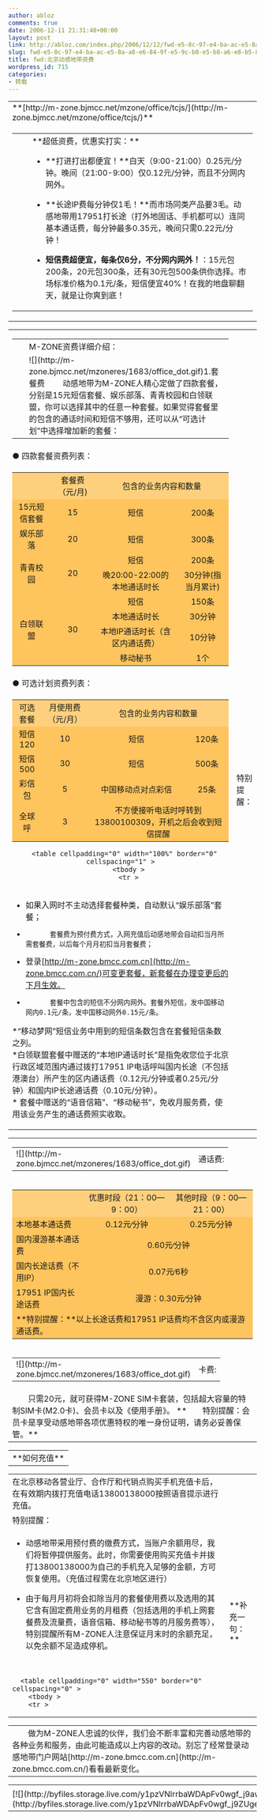 ```yaml
---
author: abloz
comments: true
date: 2006-12-11 21:31:48+00:00
layout: post
link: http://abloz.com/index.php/2006/12/12/fwd-e5-8c-97-e4-ba-ac-e5-8a-a8-e6-84-9f-e5-9c-b0-e5-b8-a6-e8-b5-84-e8-b4-b9/
slug: fwd-e5-8c-97-e4-ba-ac-e5-8a-a8-e6-84-9f-e5-9c-b0-e5-b8-a6-e8-b5-84-e8-b4-b9
title: fwd:北京动感地带资费
wordpress_id: 715
categories:
- 转载
---
```



<table cellpadding="0" width="100%" border="0" cellspacing="0" >
  <tbody >
  <tr >
    
<td >**[http://m-zone.bjmcc.net/mzone/office/tcjs/](http://m-zone.bjmcc.net/mzone/office/tcjs/)**
</td></tr>
  <tr >
    
<td height="15" >
      <table cellpadding="0" width="550" border="0" cellspacing="8" >
        <tbody >
        <tr >
          
<td width="18" > 
</td>
          
<td width="478" valign="top" >**超低资费，优惠实打实：**  

            
* **打进打出都便宜！**白天（9:00-21:00）0.25元/分钟。晚间（21:00-9:00）仅0.12元/分钟，而且不分网内网外。

            
* **长途IP费每分钟仅1毛！**而市场同类产品要3毛。动感地带用17951打长途（打外地固话、手机都可以）连同基本通话费，每分钟最多0.35元，晚间只需0.22元/分钟！

            
* **短信费超便宜，每条仅6分，不分网内网外！**：15元包200条，20元包300条，还有30元包500条供你选择。市场标准价格为0.1元/条，短信便宜40%！在我的地盘聊翻天，就是让你爽到底！  

</td></tr></tbody></table>
</td></tr></tbody></table>


<table cellpadding="0" width="100%" border="0" cellspacing="0" >
  <tbody >
  <tr >
    
<td >
      <table cellpadding="0" width="100%" border="0" cellspacing="0" >
        <tbody >
        <tr >
          
<td width="10" >
</td>
          
<td >M-ZONE资费详细介绍：
</td></tr>
        <tr >
          
<td > 
</td>
          
<td >![](http://m-zone.bjmcc.net/mzoneres/1683/office_dot.gif)1.套餐费  
　　动感地带为M-ZONE人精心定做了四款套餐，分别是15元短信套餐、娱乐部落、青青校园和白领联盟，你可以选择其中的任意一种套餐。如果觉得套餐里的包含的通话时间和短信不够用，还可以从“可选计划”中选择增加新的套餐：  

</td></tr></tbody></table>
</td></tr>
  <tr >
    
<td >● 四款套餐资费列表： 
</td></tr>
  <tr >
    
<td >
      <table cellpadding="5" width="550" border="0" cellspacing="1" bgcolor="#c48517" >
        <tbody >
        <tr bgcolor="#fed07d" align="middle" >
          
<td > 
</td>
          
<td >套餐费（元/月)
</td>
          
<td bgcolor="#fed07d" colspan="2" >包含的业务内容和数量
</td></tr>
        <tr bgcolor="#fec45d" align="middle" >
          
<td >15元短信套餐
</td>
          
<td >15
</td>
          
<td >短信
</td>
          
<td >200条
</td></tr>
        <tr bgcolor="#fec45d" align="middle" >
          
<td >娱乐部落
</td>
          
<td >20
</td>
          
<td >短信
</td>
          
<td >300条
</td></tr>
        <tr bgcolor="#fec45d" align="middle" >
          
<td rowspan="2" >青青校园
</td>
          
<td rowspan="2" >20
</td>
          
<td >短信
</td>
          
<td >200条
</td></tr>
        <tr bgcolor="#fec45d" align="middle" >
          
<td >晚20:00-22:00的本地通话时长
</td>
          
<td >30分钟(指当月累计)
</td></tr>
        <tr bgcolor="#fec45d" align="middle" >
          
<td rowspan="4" >白领联盟
</td>
          
<td rowspan="4" >30
</td>
          
<td >短信
</td>
          
<td >150条
</td></tr>
        <tr bgcolor="#fec45d" align="middle" >
          
<td >本地通话时长
</td>
          
<td >30分钟
</td></tr>
        <tr bgcolor="#fec45d" align="middle" >
          
<td >本地IP通话时长（含区内通话费）
</td>
          
<td >10分钟
</td></tr>
        <tr bgcolor="#fec45d" align="middle" >
          
<td >移动秘书
</td>
          
<td >1个
</td></tr></tbody></table>
</td></tr>
  <tr >
    
<td >● 可选计划资费列表：
</td></tr>
  <tr >
    
<td align="middle" valign="top" >
      <table cellpadding="5" width="550" border="0" cellspacing="1" bgcolor="#c48517" >
        <tbody >
        <tr bgcolor="#fed07d" align="middle" >
          
<td >可选套餐
</td>
          
<td >月使用费   
（元/月）
</td>
          
<td colspan="2" >包含的业务内容和数量
</td></tr>
        <tr bgcolor="#fec45d" align="middle" >
          
<td >短信120
</td>
          
<td >10
</td>
          
<td >短信
</td>
          
<td >120条
</td></tr>
        <tr bgcolor="#fec45d" align="middle" >
          
<td >短信500
</td>
          
<td >30
</td>
          
<td >短信
</td>
          
<td >500条
</td></tr>
        <tr bgcolor="#fec45d" align="middle" >
          
<td >彩信包
</td>
          
<td >5
</td>
          
<td >中国移动点对点彩信
</td>
          
<td >25条
</td></tr>
        <tr bgcolor="#fec45d" align="middle" >
          
<td >全球呼
</td>
          
<td >3
</td>
          
<td colspan="2" >不方便接听电话时呼转到13800100309，开机之后会收到短信提醒
</td></tr></tbody></table>  

      <table cellpadding="0" width="100%" border="0" cellspacing="1" >
        <tbody >
        <tr >
          
<td >特别提醒：
</td></tr>
        <tr >
          
<td valign="top" >
            

* 如果入网时不主动选择套餐种类，自动默认“娱乐部落”套餐；  
*
            套餐费为预付费方式，入网充值后动感地带会自动扣当月所需套餐费，以后每个月月初扣当月套餐费；  
* 登录[http://m-zone.bmcc.com.cn](http://m-zone.bmcc.com.cn/)可变更套餐，新套餐在办理变更后的下月生效。  
*
            套餐中包含的短信不分网内网外。套餐外短信，发中国移动网内0.1元/条，发中国移动网外0.15元/条。  
*“移动梦网”短信业务中用到的短信条数包含在套餐短信条数之列。  
*白领联盟套餐中赠送的“本地IP通话时长”是指免收您位于北京行政区域范围内通过拨打17951
            IP电话呼叫国内长途（不包括港澳台）所产生的区内通话费（0.12元/分钟或者0.25元/分钟）和国内IP长途通话费（0.10元/分钟）。  
*
            套餐中赠送的“语音信箱”、“移动秘书”，免收月服务费，使用该业务产生的通话费照实收取。  
  


</td></tr></tbody></table>
</td></tr></tbody></table>
<table cellpadding="0" width="100%" border="0" cellspacing="0" >
  <tbody >
  <tr >
    
<td >
      <table cellpadding="0" width="100%" border="0" cellspacing="0" >
        <tbody >
        <tr >
          
<td width="10" >![](http://m-zone.bjmcc.net/mzoneres/1683/office_dot.gif)
</td>
          
<td >通话费:
</td></tr></tbody></table>
</td></tr>
  <tr >
    
<td align="middle" >
      <table cellpadding="5" width="550" border="0" cellspacing="1" bgcolor="#c48517" >
        <tbody >
        <tr bgcolor="#fed07d" >
          
<td align="middle" > 
</td>
          
<td align="middle" >优惠时段（21：00—9：00）
</td>
          
<td align="middle" >其他时段（9：00—21：00）
</td></tr>
        <tr bgcolor="#fec45d" >
          
<td >本地基本通话费
</td>
          
<td align="middle" >0.12元∕分钟
</td>
          
<td align="middle" >0.25元∕分钟
</td></tr>
        <tr bgcolor="#fec45d" >
          
<td >国内漫游基本通话费
</td>
          
<td colspan="2" align="middle" >0.60元∕分钟
</td></tr>
        <tr bgcolor="#fec45d" >
          
<td >国内长途话费（不用IP）
</td>
          
<td colspan="2" align="middle" >0.07元∕6秒
</td></tr>
        <tr bgcolor="#fec45d" >
          
<td >17951 IP国内长途话费
</td>
          
<td colspan="2" align="middle" >漫游：0.30元∕分钟
</td></tr>
        <tr bgcolor="#fec45d" >
          
<td colspan="3" >**特别提醒：**以上长途话费和17951
            IP话费均不含区内或漫游通话费。
</td></tr></tbody></table>  

</td></tr>
  <tr >
    
<td >
      <table cellpadding="0" width="100%" border="0" cellspacing="0" >
        <tbody >
        <tr >
          
<td width="10" >![](http://m-zone.bjmcc.net/mzoneres/1683/office_dot.gif)
</td>
          
<td >卡费:
</td></tr></tbody></table>
</td></tr>
  <tr >
    
<td valign="top" >　　只需20元，就可获得M-ZONE
      SIM卡套装，包括超大容量的特制SIM卡(M2.0卡)、会员卡以及《使用手册》。  
**　　特别提醒：会员卡是享受动感地带各项优惠特权的唯一身份证明，请务必妥善保管。**  
  

</td></tr></tbody></table>
<table cellpadding="0" width="550" border="0" cellspacing="0" >
  <tbody >
  <tr >
    
<td >**如何充值**
</td></tr></tbody></table>
<table cellpadding="0" width="100%" border="0" cellspacing="0" >
  <tbody >
  <tr >
    
<td >在北京移动各营业厅、合作厅和代销点购买手机充值卡后，在有效期内拨打充值电话13800138000按照语音提示进行充值。  

</td></tr>
  <tr >
    
<td >特别提醒： 
</td></tr>
  <tr >
    
<td valign="top" >
      
* 动感地带采用预付费的缴费方式，当账户余额用尽，我们将暂停提供服务。此时，你需要使用购买充值卡并拨打13800138000为自己的手机充入足够的金额，方可恢复使用。（充值过程需在北京地区进行）

      
* 由于每月月初将会扣除当月的套餐使用费以及选用的其它含有固定费用业务的月租费（包括选用的手机上网套餐费及流量费，语音信箱、移动秘书等的月服务费等），特别提醒所有M-ZONE人注意保证月末时的余额充足，以免余额不足造成停机。

      

 


      


      <table cellpadding="0" width="550" border="0" cellspacing="0" >
        <tbody >
        <tr >
          
<td height="35" >**补充一句：**
</td></tr></tbody></table>
      <table cellpadding="0" width="550" border="0" cellspacing="0" >
        <tbody >
        <tr >
          
<td >　　做为M-ZONE人忠诚的伙伴，我们会不断丰富和完善动感地带的各种业务和服务，由此可能造成以上内容的改动。别忘了经常登录动感地带门户网站[http://m-zone.bmcc.com.cn](http://m-zone.bmcc.com.cn/)看看最新变化。
</td></tr></tbody></table>

</td></tr></tbody></table>

<table border="0" cellspacing="0" ><tr >
<td >
</td></tr><tr >
<td valign="top" >[![](http://byfiles.storage.live.com/y1pzVNlrrbaWDApFv0wgf_j9awqsxk4ill5pmGcSy5fKnnPvXfoln1rrjOXFKSHnQEJmaHCVZarpNU)](http://byfiles.storage.live.com/y1pzVNlrrbaWDApFv0wgf_j9ZUgey2yRac5jLHahGmxvVsWXqwuFpsGY7YcM36NIz2AAwGsGRxbtB4)
</td></tr></table>
